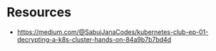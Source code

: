 # Resources
* https://medium.com/@SabujJanaCodes/kubernetes-club-ep-01-decrypting-a-k8s-cluster-hands-on-84a9b7b7bd4d